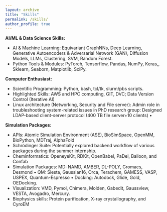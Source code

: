 ```yaml
---
layout: archive
title: "Skills"
permalink: /skills/
author_profile: true
---
```


**AI/ML & Data Science Skills:** 
* AI & Machine Learning: Equivariant GraphNNs, Deep Learning, Generative Autoencoders & Adversarial Network (GAN), Diffusion Models, LLMs, Clustering, SVM, Random Forest.
* Python Tools & Modules: PyTorch, Tensorflow, Pandas, NumPy, Keras,, Sklearn, Seaborn, Matplotlib, SciPy.

**Computer Enthusiast:** 
* Scientific Programming: Python, bash, tcl/tk, slurm/pbs scripts.
* Highlighted Skills: AWS and HPC computing, GIT, DVC; Data Version Control (Iterative AI)
* Linux architecture (Networking, Security and File server): Admin role in troubleshooting system-related issues in PhD research group: Designed LDAP-based client-server protocol (400 TB file server+10 clients) •

**Simulation Packages:**

* APIs: Atomic Simulation Environment (ASE), BioSimSpace, OpenMM, BioPython, MDTraj, AlphaFold
* Schrödinger Suite: Potentially explored backend workflow of various packages during the summer internship.
* Cheminformatics: OpeneyeKit, RDKit, OpenBabel, PaDel, Balloon, and Confab
* Simulation Packages: MD: NAMD, AMBER, DL-POLY, Gromacs, Desmond • QM: Siesta, Gaussian16, Orca, Terachem, GAMESS, VASP, USPEX, Quantum-Espresso • Docking: Autodock, Glide, Gold, OEDocking.
* Visualization: VMD, Pymol, Chimera, Molden, Gabedit, Gaussview, VESTA, Avogadro, Mercury.
* Biophysics skills: Protein purification, X-ray crystallography, and CyroEM
